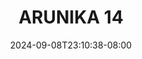 --- 
title: "ARUNIKA 14"
description: "streaming bokeh ARUNIKA 14 tiktok full vidio new"
date: 2024-09-08T23:10:38-08:00
file_code: "bno8g9lqw3c4"
draft: false
cover: "h09c0twv7klsupjh.jpg"
tags: ["ARUNIKA", "bokep-indo", "bokep-viral", "bokep-ig"]
length: 837
fld_id: "1484066"
foldername: "Arunika"
categories: ["Arunika"]
views: 0
---